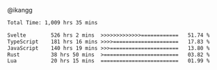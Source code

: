 @ikangg
<!--START_SECTION:waka-->

```txt
Total Time: 1,009 hrs 35 mins

Svelte        526 hrs 2 mins  >>>>>>>>>>>>>============   51.74 %
TypeScript    181 hrs 16 mins >>>>=====================   17.83 %
JavaScript    140 hrs 19 mins >>>======================   13.80 %
Rust          38 hrs 50 mins  >========================   03.82 %
Lua           20 hrs 15 mins  =========================   01.99 %
```

<!--END_SECTION:waka-->
